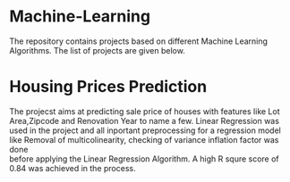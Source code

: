 # Machine-Learning
The repository contains projects based on different Machine Learning Algorithms.
The list of projects are given below.
# Housing Prices Prediction
The projecst aims at predicting sale price of houses with features like Lot Area,Zipcode and
Renovation Year to name a few.
Linear Regression was used in the project and all inportant preprocessing for a regression 
model like Removal of multicolinearity, checking of variance inflation factor was done  
before applying the Linear Regression Algorithm. A high R squre score of 0.84 was 
achieved in the process.
